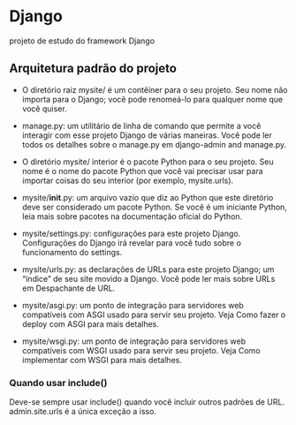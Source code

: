 
# Django

projeto de estudo do framework Django

## Arquitetura padrão do projeto

* O diretório raiz mysite/ é um contêiner para o seu projeto. Seu nome não importa para o Django; você pode renomeá-lo para qualquer nome que você quiser.

* manage.py: um utilitário de linha de comando que permite a você interagir com esse projeto Django de várias maneiras. Você pode ler todos os detalhes sobre o manage.py em django-admin and manage.py.

* O diretório mysite/ interior é o pacote Python para o seu projeto. Seu nome é o nome do pacote Python que você vai precisar usar para importar coisas do seu interior (por exemplo, mysite.urls).

* mysite/__init__.py: um arquivo vazio que diz ao Python que este diretório deve ser considerado um pacote Python. Se você é um iniciante Python, leia mais sobre pacotes na documentação oficial do Python.

* mysite/settings.py: configurações para este projeto Django. Configurações do Django irá revelar para você tudo sobre o funcionamento do settings.

* mysite/urls.py: as declarações de URLs para este projeto Django; um “índice” de seu site movido a Django. Você pode ler mais sobre URLs em Despachante de URL.


* mysite/asgi.py: um ponto de integração para servidores web compatíveis com ASGI usado para servir seu projeto. Veja Como fazer o deploy com ASGI para mais detalhes.


* mysite/wsgi.py: um ponto de integração para servidores web compatíveis com WSGI usado para servir seu projeto. Veja Como implementar com WSGI para mais detalhes.



### Quando usar include()

Deve-se sempre usar include() quando você incluir outros padrões de URL. admin.site.urls é a única exceção a isso.


